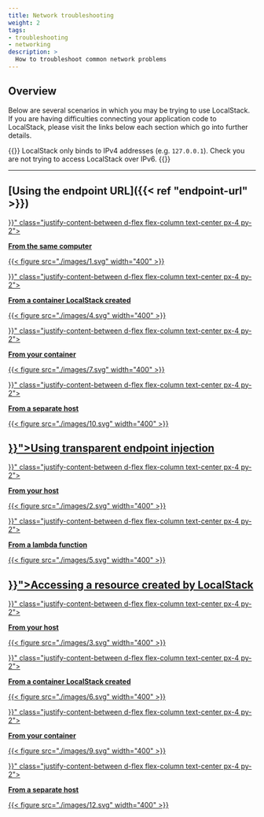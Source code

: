 ```yaml
---
title: Network troubleshooting
weight: 2
tags:
- troubleshooting
- networking
description: >
  How to troubleshoot common network problems
---
```


## Overview

Below are several scenarios in which you may be trying to use LocalStack.
If you are having difficulties connecting your application code to LocalStack, please visit the links below each section which go into further details.

{{<alert title="Note">}}
LocalStack only binds to IPv4 addresses (e.g. `127.0.0.1`). Check you are not trying to access LocalStack over IPv6.
{{</alert>}}

---

<div class="container">
<div class="row">

## [Using the endpoint URL]({{< ref "endpoint-url" >}})


</div>
<div class="row py-4">
<div class="col-lg-12 col-xl-6 py-2 d-flex justify-content-center">
<a href="{{< ref "endpoint-url#from-the-same-computer" >}}" class="justify-content-between d-flex flex-column text-center px-4 py-2">

  **From the same computer**

{{< figure src="./images/1.svg" width="400" >}}

<!-- **Example**: you have run `localstack start`, or you are accessing LocalStack started in Docker (or docker-compose). -->

</a>
</div>

<div class="col-lg-12 col-xl-6 py-2 d-flex justify-content-center">
<a href="{{< ref "endpoint-url#from-a-container-localstack-created" >}}" class="justify-content-between d-flex flex-column text-center px-4 py-2">

**From a container LocalStack created**

{{< figure src="./images/4.svg" width="400" >}}

<!-- **Example**: your code is running in an ECS container that LocalStack has created. -->

</a>
</div>

<div class="col-lg-12 col-xl-6 py-2 d-flex justify-content-center">
<a href="{{< ref "endpoint-url#from-your-container" >}}" class="justify-content-between d-flex flex-column text-center px-4 py-2">

**From your container**

{{< figure src="./images/7.svg" width="400" >}}

<!-- **Example**: you are running your application code in a container and accessing AWS resources such as S3 in LocalStack. -->

</a>
</div>

<div class="col-lg-12 col-xl-6 py-2 d-flex justify-content-center">
<a href="{{< ref "endpoint-url#from-a-separate-host" >}}" class="justify-content-between d-flex flex-column text-center px-4 py-2">


**From a separate host**

{{< figure src="./images/10.svg" width="400" >}}

</a>
</div>


</div> <!-- row -->

<div class="row">

<h2><a href="{{< ref "transparent-endpoint-injection">}}">Using transparent endpoint injection</a></h2>

</div>

<div class="row py-4">
<div class="col-xl-6 col-md-12 py-2 d-flex justify-content-center">
<a href="{{< ref "transparent-endpoint-injection#from-your-host" >}}" class="justify-content-between d-flex flex-column text-center px-4 py-2">

**From your host**

{{< figure src="./images/2.svg" width="400" >}}

<!-- If you are using LocalStack with an [API key]({{<ref "getting-started/api-key">}}), then you can use the [DNS server]({{<ref "user-guide/tools/local-endpoint-injection/dns-server">}}) to perform requests to LocalStack as if it were AWS. -->

</a>
</div>
<div class="col-xl-6 col-md-12 py-2 d-flex justify-content-center">
<a href="{{< ref "transparent-endpoint-injection#from-a-lambda-function" >}}" class="justify-content-between d-flex flex-column text-center px-4 py-2">

**From a lambda function**

{{< figure src="./images/5.svg" width="400" >}}

</a>
</div>

</div> <!-- row -->

<div class="row">

<h2><a href="{{< ref "created-resources">}}">Accessing a resource created by LocalStack</a></h2>

</div>

<div class="row py-4">

<div class="col-lg-12 col-xl-6 py-2 d-flex justify-content-center">
<a href="{{< ref "created-resources#from-your-host" >}}" class="justify-content-between d-flex flex-column text-center px-4 py-2">

**From your host**

{{< figure src="./images/3.svg" width="400" >}}

<!-- **Example**: you have created an OpenSearch cluster and wish to access it from the computer that is running LocalStack. -->

</a>
</div>


<div class="col-lg-12 col-xl-6 py-2 d-flex justify-content-center">
<a href="{{< ref "created-resources#from-a-container-localstack-created" >}}" class="justify-content-between d-flex flex-column text-center px-4 py-2">

**From a container LocalStack created**

{{< figure src="./images/6.svg" width="400" >}}

</a>
</div>
<div class="col-lg-12 col-xl-6 py-2 d-flex justify-content-center">
<a href="{{< ref "created-resources#from-your-container" >}}" class="justify-content-between d-flex flex-column text-center px-4 py-2">

**From your container**

{{< figure src="./images/9.svg" width="400" >}}

</a>
</div>

<div class="col-lg-12 col-xl-6 py-2 d-flex justify-content-center">
<a href="{{< ref "created-resources#from-a-separate-host" >}}" class="justify-content-between d-flex flex-column text-center px-4 py-2">

**From a separate host**

{{< figure src="./images/12.svg" width="400" >}}

</a>
</div>
</div> <!-- row -->
</div> <!-- container -->
